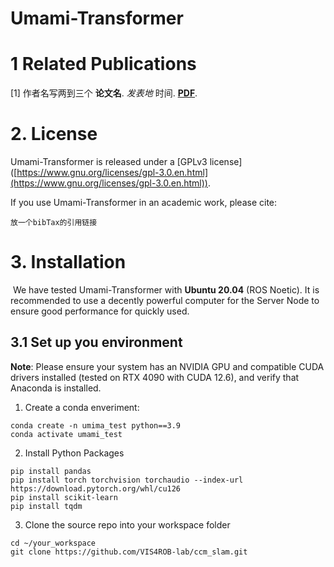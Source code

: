 # Umami-Transformer

# 1 Related Publications

[1] 作者名写两到三个 **论文名**.  *发表地* 时间. **[PDF](放PDF的链接)**.


# 2. License

Umami-Transformer is released under a [GPLv3 license] ([https://www.gnu.org/licenses/gpl-3.0.en.html](https://www.gnu.org/licenses/gpl-3.0.en.html)).

If you use Umami-Transformer in an academic work, please cite:

	放一个bibTax的引用链接

# 3. Installation
﻿
We have tested Umami-Transformer with **Ubuntu 20.04** (ROS Noetic). It is recommended to use a decently powerful computer for the Server Node to ensure good performance for quickly used.

## 3.1 Set up you environment ##

**Note**: Please ensure your system has an NVIDIA GPU and compatible CUDA drivers installed (tested on RTX 4090 with CUDA 12.6), and verify that Anaconda is installed.

1. Create a conda enveriment:
```
conda create -n umima_test python==3.9
conda activate umami_test
```
2. Install Python Packages
```
pip install pandas
pip install torch torchvision torchaudio --index-url https://download.pytorch.org/whl/cu126
pip install scikit-learn
pip install tqdm
```
3. Clone the source repo into your workspace folder
```
cd ~/your_workspace
git clone https://github.com/VIS4ROB-lab/ccm_slam.git
```
